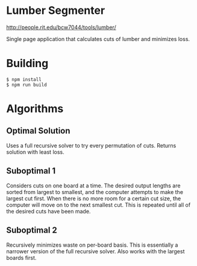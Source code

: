 Lumber Segmenter
================

http://people.rit.edu/bcw7044/tools/lumber/

Single page application that calculates cuts of lumber and minimizes loss.


Building
========

```shell
$ npm install
$ npm run build
```


Algorithms
==========

Optimal Solution
----------------

Uses a full recursive solver to try every permutation of cuts. Returns solution with least loss.


Suboptimal 1
------------

Considers cuts on one board at a time. The desired output lengths are sorted from largest to smallest, and the computer attempts to make the largest cut first. When there is no more room for a certain cut size, the computer will move on to the next smallest cut. This is repeated until all of the desired cuts have been made.


Suboptimal 2
------------

Recursively minimizes waste on per-board basis. This is essentially a narrower version of the full recursive solver. Also works with the largest boards first.
